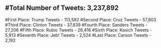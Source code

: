 #Total Number of Tweets: 3,237,892 
---
#First Place: Trump Tweets - 113,582
#Second Place: Cruz Tweets - 57,803
#Third Place: Clinton Tweets - 37,839
#Fourth Place: Sanders Tweets - 27,206
#Fifth Place: Rubio Tweets - 26,416
#Sixth Place: Kasich Tweets - 5,913
#Seventh Place: Jeb! Tweets - 2,524
#Last Place: Carson Tweets - 2,192
